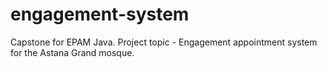 # engagement-system
Capstone for EPAM Java. Project topic - Engagement appointment system for the Astana Grand mosque.

